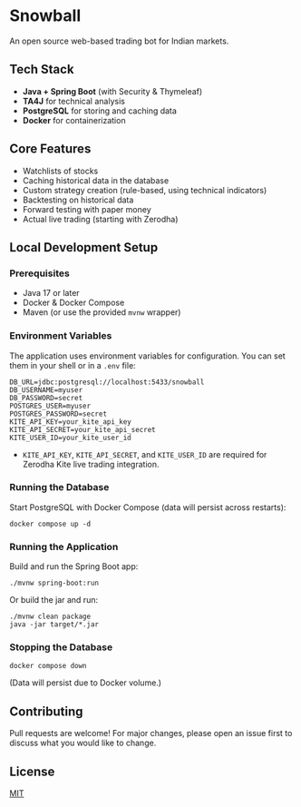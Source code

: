 # Snowball

An open source web-based trading bot for Indian markets.

## Tech Stack
- **Java + Spring Boot** (with Security & Thymeleaf)
- **TA4J** for technical analysis
- **PostgreSQL** for storing and caching data
- **Docker** for containerization

## Core Features
- Watchlists of stocks
- Caching historical data in the database
- Custom strategy creation (rule-based, using technical indicators)
- Backtesting on historical data
- Forward testing with paper money
- Actual live trading (starting with Zerodha)

## Local Development Setup

### Prerequisites
- Java 17 or later
- Docker & Docker Compose
- Maven (or use the provided `mvnw` wrapper)

### Environment Variables
The application uses environment variables for configuration. You can set them in your shell or in a `.env` file:

```
DB_URL=jdbc:postgresql://localhost:5433/snowball
DB_USERNAME=myuser
DB_PASSWORD=secret
POSTGRES_USER=myuser
POSTGRES_PASSWORD=secret
KITE_API_KEY=your_kite_api_key
KITE_API_SECRET=your_kite_api_secret
KITE_USER_ID=your_kite_user_id
```

- `KITE_API_KEY`, `KITE_API_SECRET`, and `KITE_USER_ID` are required for Zerodha Kite live trading integration.

### Running the Database
Start PostgreSQL with Docker Compose (data will persist across restarts):

```
docker compose up -d
```

### Running the Application
Build and run the Spring Boot app:

```
./mvnw spring-boot:run
```

Or build the jar and run:

```
./mvnw clean package
java -jar target/*.jar
```

### Stopping the Database
```
docker compose down
```
(Data will persist due to Docker volume.)

## Contributing
Pull requests are welcome! For major changes, please open an issue first to discuss what you would like to change.

## License
[MIT](LICENSE)
